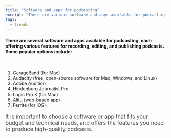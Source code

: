 ```yaml
---
title: "Software and apps for podcasting"
excerpt: "There are various software and apps available for podcasting each with its own set of features and benefits."
tags:
  - trends
---
```


#### There are several software and apps available for podcasting, each offering various features for recording, editing, and publishing podcasts. Some popular options include:

<br>

1. GarageBand (for Mac)
1. Audacity (free, open-source software for Mac, Windows, and Linux)
1. Adobe Audition
1. Hindenburg Journalist Pro
1. Logic Pro X (for Mac)
1. Alitu (web-based app)
1. Ferrite (for iOS)

<p style="font-size:17px;opacity:0.8">It is important to choose a software or app that fits your budget and technical needs, and offers the features you need to produce high-quality podcasts.</p>
